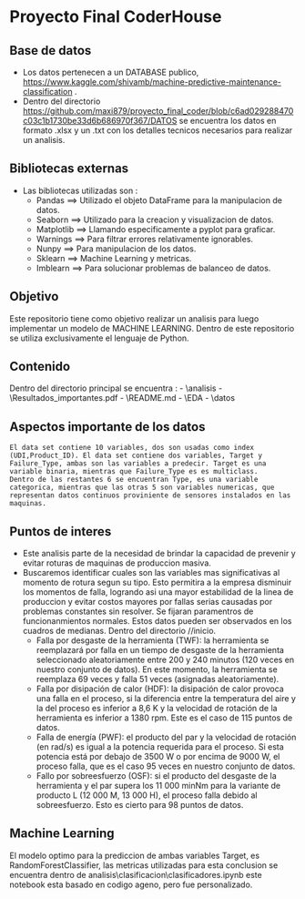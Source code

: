 # Proyecto Final CoderHouse

## Base de datos
- Los datos pertenecen a un DATABASE publico, https://www.kaggle.com/shivamb/machine-predictive-maintenance-classification .
- Dentro del directorio https://github.com/maxi879/proyecto_final_coder/blob/c6ad029288470c03c1b1730be33d6b686970f367/DATOS se encuentra los datos en formato .xlsx y un .txt con los detalles tecnicos necesarios para realizar un analisis.
## Bibliotecas externas 
- Las bibliotecas utilizadas son :
    - Pandas ==> Utilizado el objeto DataFrame para la manipulacion de  datos.
    - Seaborn ==> Utilizado para la creacion y visualizacion de datos.
    - Matplotlib ==> Llamando especificamente a pyplot para graficar.
    - Warnings ==> Para filtrar errores relativamente ignorables.
    - Nunpy ==> Para manipulacion de los datos.
    - Sklearn ==> Machine Learning y metricas.
    - Imblearn ==> Para solucionar problemas de balanceo de datos.
## Objetivo
Este repositorio tiene como objetivo realizar un analisis para luego implementar un modelo de MACHINE LEARNING. 
Dentro de este repositorio se utiliza exclusivamente el lenguaje de Python.
## Contenido
Dentro del directorio principal se encuentra :
    - \\analisis
    - \\Resultados_importantes.pdf
    - \\README.md
    - \\EDA
    - \\datos
## Aspectos importante de los datos
    El data set contiene 10 variables, dos son usadas como index (UDI,Product_ID). El data set contiene dos variables, Target y Failure_Type, ambas son las variables a predecir. Target es una variable binaria, mientras que Failure_Type es es multiclass.
    Dentro de las restantes 6 se encuentran Type, es una variable categorica, mientras que las otras 5 son variables numericas, que representan datos continuos proviniente de sensores instalados en las maquinas.
## Puntos de interes
- Este analisis parte de la necesidad de brindar la capacidad de prevenir y evitar roturas de maquinas de produccion masiva.
- Buscaremos identificar cuales son las variables mas significativas al momento de rotura segun su tipo. Esto permitira a la empresa disminuir los momentos de falla, logrando asi una mayor estabilidad de la linea de produccion y evitar costos mayores por fallas serias causadas por problemas constantes sin resolver. Se fijaran paramentros de funcionanmientos normales.
Estos datos pueden ser observados en los cuadros de medianas. Dentro del directorio //inicio.
     - Falla por desgaste de la herramienta (TWF): la herramienta se reemplazará por falla en un tiempo de desgaste de la herramienta seleccionado aleatoriamente entre 200 y 240 minutos (120 veces en nuestro conjunto de datos). En este momento, la herramienta se reemplaza 69 veces y falla 51 veces (asignadas aleatoriamente).
     - Falla por disipación de calor (HDF): la disipación de calor provoca una falla en el proceso, si la diferencia entre la temperatura del aire y la del proceso es inferior a 8,6 K y la velocidad de rotación de la herramienta es inferior a 1380 rpm. Este es el caso de 115 puntos de datos.
     - Falla de energía (PWF): el producto del par y la velocidad de rotación (en rad/s) es igual a la potencia requerida para el proceso. Si esta potencia está por debajo de 3500 W o por encima de 9000 W, el proceso falla, que es el caso 95 veces en nuestro conjunto de datos.
     - Fallo por sobreesfuerzo (OSF): si el producto del desgaste de la herramienta y el par supera los 11 000 minNm para la variante de producto L (12 000 M, 13 000 H), el proceso falla debido al sobreesfuerzo. Esto es cierto para 98 puntos de datos.
## Machine Learning 
El modelo optimo para la prediccion de ambas variables Target, es RandomForestClassifier, las metricas utilizadas para esta conclusion se encuentra dentro de analisis\clasificacion\clasificadores.ipynb este notebook esta basado en codigo ageno, pero fue personalizado.

